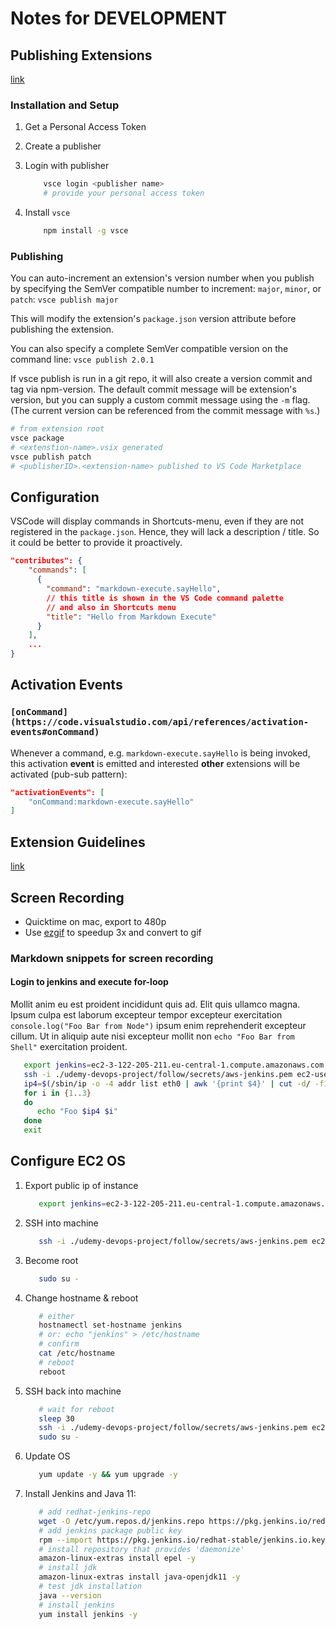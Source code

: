 # Notes for DEVELOPMENT

## Publishing Extensions

[link](https://code.visualstudio.com/api/working-with-extensions/publishing-extension)

### Installation and Setup

1. Get a Personal Access Token
2. Create a publisher
3. Login with publisher

   ```sh
       vsce login <publisher name>
       # provide your personal access token
   ```

4. Install `vsce`

   ```sh
       npm install -g vsce
   ```

### Publishing

You can auto-increment an extension's version number when you publish by specifying the SemVer compatible number to increment: `major`, `minor`, or `patch`: `vsce publish major`

This will modify the extension's `package.json` version attribute before publishing the extension.

You can also specify a complete SemVer compatible version on the command line: `vsce publish 2.0.1`

If vsce publish is run in a git repo, it will also create a version commit and tag via npm-version. The default commit message will be extension's version, but you can supply a custom commit message using the `-m` flag. (The current version can be referenced from the commit message with `%s`.)

```sh
# from extension root
vsce package
# <extenstion-name>.vsix generated
vsce publish patch
# <publisherID>.<extension-name> published to VS Code Marketplace
```

## Configuration

VSCode will display commands in Shortcuts-menu, even if they are not registered in the `package.json`. Hence, they will lack a description / title. So it could be better to provide it proactively.

```json
"contributes": {
    "commands": [
      {
        "command": "markdown-execute.sayHello",
        // this title is shown in the VS Code command palette
        // and also in Shortcuts menu
        "title": "Hello from Markdown Execute"
      }
    ],
    ...
}
```

## Activation Events

### `[onCommand](https://code.visualstudio.com/api/references/activation-events#onCommand)`

Whenever a command, e.g. `markdown-execute.sayHello` is being invoked, this activation **event** is emitted and interested **other** extensions will be activated (pub-sub pattern):

```json
"activationEvents": [
    "onCommand:markdown-execute.sayHello"
]
```

## Extension Guidelines

[link](https://code.visualstudio.com/api/references/extension-guidelines)

## Screen Recording

- Quicktime on mac, export to 480p
- Use [ezgif](https://ezgif.com/video-to-gif) to speedup 3x and convert to gif

### Markdown snippets for screen recording

#### Login to jenkins and execute for-loop

Mollit anim eu est proident incididunt quis ad. Elit quis ullamco magna. Ipsum culpa est laborum excepteur tempor excepteur exercitation `console.log("Foo Bar from Node")` ipsum enim reprehenderit excepteur cillum. Ut in aliquip aute nisi excepteur mollit non `echo "Foo Bar from Shell"` exercitation proident.

```bash
   export jenkins=ec2-3-122-205-211.eu-central-1.compute.amazonaws.com
   ssh -i ./udemy-devops-project/follow/secrets/aws-jenkins.pem ec2-user@$jenkins
   ip4=$(/sbin/ip -o -4 addr list eth0 | awk '{print $4}' | cut -d/ -f1)
   for i in {1..3}
   do
      echo "Foo $ip4 $i"
   done
   exit
```

## Configure EC2 OS

1. Export public ip of instance

   ```sh
      export jenkins=ec2-3-122-205-211.eu-central-1.compute.amazonaws.com
   ```

2. SSH into machine

   ```sh
      ssh -i ./udemy-devops-project/follow/secrets/aws-jenkins.pem ec2-user@$jenkins
   ```

3. Become root

   ```sh
      sudo su -
   ```

4. Change hostname & reboot

   ```sh
      # either
      hostnamectl set-hostname jenkins
      # or: echo "jenkins" > /etc/hostname
      # confirm
      cat /etc/hostname
      # reboot
      reboot
   ```

5. SSH back into machine

   ```sh
      # wait for reboot
      sleep 30
      ssh -i ./udemy-devops-project/follow/secrets/aws-jenkins.pem ec2-user@$jenkins
      sudo su -
   ```

6. Update OS

   ```sh
      yum update -y && yum upgrade -y
   ```

7. Install Jenkins and Java 11:

   ```sh
      # add redhat-jenkins-repo
      wget -O /etc/yum.repos.d/jenkins.repo https://pkg.jenkins.io/redhat-stable/jenkins.repo
      # add jenkins package public key
      rpm --import https://pkg.jenkins.io/redhat-stable/jenkins.io.key
      # install repository that provides 'daemonize'
      amazon-linux-extras install epel -y
      # install jdk
      amazon-linux-extras install java-openjdk11 -y
      # test jdk installation
      java --version
      # install jenkins
      yum install jenkins -y
   ```
